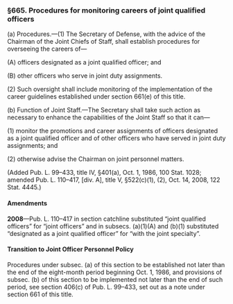 ### §665. Procedures for monitoring careers of joint qualified officers ###

(a) Procedures.—(1) The Secretary of Defense, with the advice of the Chairman of the Joint Chiefs of Staff, shall establish procedures for overseeing the careers of—

(A) officers designated as a joint qualified officer; and

(B) other officers who serve in joint duty assignments.

(2) Such oversight shall include monitoring of the implementation of the career guidelines established under section 661(e) of this title.

(b) Function of Joint Staff.—The Secretary shall take such action as necessary to enhance the capabilities of the Joint Staff so that it can—

(1) monitor the promotions and career assignments of officers designated as a joint qualified officer and of other officers who have served in joint duty assignments; and

(2) otherwise advise the Chairman on joint personnel matters.

(Added Pub. L. 99–433, title IV, §401(a), Oct. 1, 1986, 100 Stat. 1028; amended Pub. L. 110–417, [div. A], title V, §522(c)(1), (2), Oct. 14, 2008, 122 Stat. 4445.)

#### Amendments ####

**2008**—Pub. L. 110–417 in section catchline substituted “joint qualified officers” for “joint officers” and in subsecs. (a)(1)(A) and (b)(1) substituted “designated as a joint qualified officer” for “with the joint specialty”.

#### Transition to Joint Officer Personnel Policy ####

Procedures under subsec. (a) of this section to be established not later than the end of the eight-month period beginning Oct. 1, 1986, and provisions of subsec. (b) of this section to be implemented not later than the end of such period, see section 406(c) of Pub. L. 99–433, set out as a note under section 661 of this title.